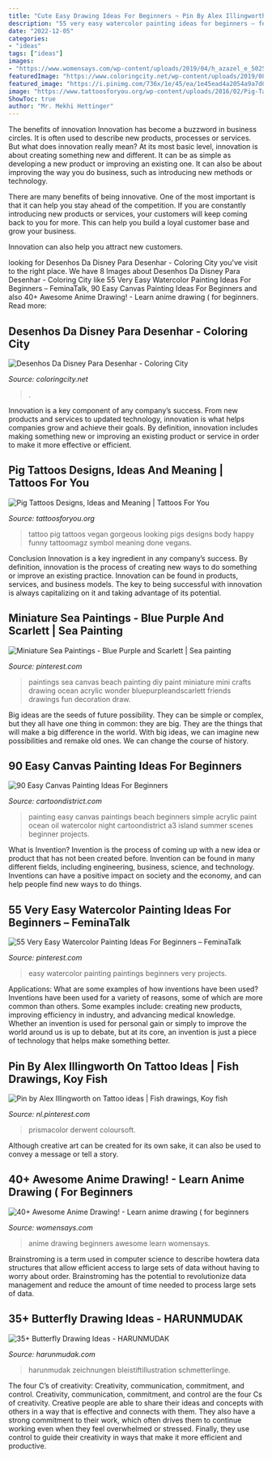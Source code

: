 ```yaml
---
title: "Cute Easy Drawing Ideas For Beginners ~ Pin By Alex Illingworth On Tattoo Ideas"
description: "55 very easy watercolor painting ideas for beginners – feminatalk"
date: "2022-12-05"
categories:
- "ideas"
tags: ["ideas"]
images:
- "https://www.womensays.com/wp-content/uploads/2019/04/h_azazel_e_50252771_962248783968456_3111901567937394324_n.jpg"
featuredImage: "https://www.coloringcity.net/wp-content/uploads/2019/08/501cd6c1fe2f59ab8b131226f6cc3740_2.jpg"
featured_image: "https://i.pinimg.com/736x/1e/45/ea/1e45ead4a2054a9a7d020976db35f912.jpg"
image: "https://www.tattoosforyou.org/wp-content/uploads/2016/02/Pig-Tattoo-Ideas.jpg"
ShowToc: true
author: "Mr. Mekhi Hettinger"
---
```



The benefits of innovation
Innovation has become a buzzword in business circles. It is often used to describe new products, processes or services. But what does innovation really mean?
At its most basic level, innovation is about creating something new and different. It can be as simple as developing a new product or improving an existing one. It can also be about improving the way you do business, such as introducing new methods or technology.

There are many benefits of being innovative. One of the most important is that it can help you stay ahead of the competition. If you are constantly introducing new products or services, your customers will keep coming back to you for more. This can help you build a loyal customer base and grow your business.

Innovation can also help you attract new customers.

	

		
looking for Desenhos Da Disney Para Desenhar - Coloring City you've visit to the right place. We have 8 Images about Desenhos Da Disney Para Desenhar - Coloring City like 55 Very Easy Watercolor Painting Ideas For Beginners – FeminaTalk, 90 Easy Canvas Painting Ideas For Beginners and also 40+ Awesome Anime Drawing! - Learn anime drawing ( for beginners. Read more:
		
    
## Desenhos Da Disney Para Desenhar - Coloring City

<img loading=lazy src="https://www.coloringcity.net/wp-content/uploads/2019/08/501cd6c1fe2f59ab8b131226f6cc3740_2.jpg" onerror="this.onerror=null;this.src='https://tse1.mm.bing.net/th?id=OIP.uMWJrKhfB30Sq55zMSdjogAAAA&amp;pid=15.1';" alt="Desenhos Da Disney Para Desenhar - Coloring City">

_Source: coloringcity.net_

>. 

	

Innovation is a key component of any company’s success. From new products and services to updated technology, innovation is what helps companies grow and achieve their goals. By definition, innovation includes making something new or improving an existing product or service in order to make it more effective or efficient.

    
## Pig Tattoos Designs, Ideas And Meaning | Tattoos For You

<img loading=lazy src="https://www.tattoosforyou.org/wp-content/uploads/2016/02/Pig-Tattoo-Ideas.jpg" onerror="this.onerror=null;this.src='https://tse3.mm.bing.net/th?id=OIP.fI0XkEjYtIwPH3BBcMYpMwHaJ4&amp;pid=15.1';" alt="Pig Tattoos Designs, Ideas and Meaning | Tattoos For You">

_Source: tattoosforyou.org_

>tattoo pig tattoos vegan gorgeous looking pigs designs body happy funny tattoomagz symbol meaning done vegans. 

	

Conclusion
Innovation is a key ingredient in any company’s success. By definition, innovation is the process of creating new ways to do something or improve an existing practice. Innovation can be found in products, services, and business models. The key to being successful with innovation is always capitalizing on it and taking advantage of its potential.

    
## Miniature Sea Paintings - Blue Purple And Scarlett | Sea Painting

<img loading=lazy src="https://i.pinimg.com/736x/05/4b/7d/054b7d6cd2cbe050072532efd27cf9f0--sea-drawing-sea-paintings.jpg" onerror="this.onerror=null;this.src='https://tse4.mm.bing.net/th?id=OIP.DXYKTQX9joFLAI_ZAgHs8QHaJ3&amp;pid=15.1';" alt="Miniature Sea Paintings - Blue Purple and Scarlett | Sea painting">

_Source: pinterest.com_

>paintings sea canvas beach painting diy paint miniature mini crafts drawing ocean acrylic wonder bluepurpleandscarlett friends drawings fun decoration draw. 

	

Big ideas are the seeds of future possibility. They can be simple or complex, but they all have one thing in common: they are big. They are the things that will make a big difference in the world. With big ideas, we can imagine new possibilities and remake old ones. We can change the course of history.

    
## 90 Easy Canvas Painting Ideas For Beginners

<img loading=lazy src="http://www.cartoondistrict.com/wp-content/uploads/2017/06/Easy-Canvas-Painting-Ideas-For-Beginners17-1.jpg" onerror="this.onerror=null;this.src='https://tse2.mm.bing.net/th?id=OIP.vvkeAUxQvgkUVSxEPgOckQHaJ4&amp;pid=15.1';" alt="90 Easy Canvas Painting Ideas For Beginners">

_Source: cartoondistrict.com_

>painting easy canvas paintings beach beginners simple acrylic paint ocean oil watercolor night cartoondistrict a3 island summer scenes beginner projects. 

	

What is Invention?
Invention is the process of coming up with a new idea or product that has not been created before. Invention can be found in many different fields, including engineering, business, science, and technology. Inventions can have a positive impact on society and the economy, and can help people find new ways to do things.

    
## 55 Very Easy Watercolor Painting Ideas For Beginners – FeminaTalk

<img loading=lazy src="https://i.pinimg.com/736x/1e/45/ea/1e45ead4a2054a9a7d020976db35f912.jpg" onerror="this.onerror=null;this.src='https://tse3.mm.bing.net/th?id=OIP.MW0xHN_b-ddiatPNl0fRBgHaLH&amp;pid=15.1';" alt="55 Very Easy Watercolor Painting Ideas For Beginners – FeminaTalk">

_Source: pinterest.com_

>easy watercolor painting paintings beginners very projects. 

	

Applications: What are some examples of how inventions have been used?
Inventions have been used for a variety of reasons, some of which are more common than others. Some examples include: creating new products, improving efficiency in industry, and advancing medical knowledge. Whether an invention is used for personal gain or simply to improve the world around us is up to debate, but at its core, an invention is just a piece of technology that helps make something better.

    
## Pin By Alex Illingworth On Tattoo Ideas | Fish Drawings, Koy Fish

<img loading=lazy src="https://i.pinimg.com/736x/e4/06/fc/e406fc098311bef6f4af43972c4d135e--fish-drawings.jpg" onerror="this.onerror=null;this.src='https://tse2.mm.bing.net/th?id=OIP.2Bop9Jz-qu9X2J0-DFz13AHaMN&amp;pid=15.1';" alt="Pin by Alex Illingworth on Tattoo ideas | Fish drawings, Koy fish">

_Source: nl.pinterest.com_

>prismacolor derwent coloursoft. 

	

Although creative art can be created for its own sake, it can also be used to convey a message or tell a story.

    
## 40+ Awesome Anime Drawing! - Learn Anime Drawing ( For Beginners

<img loading=lazy src="https://www.womensays.com/wp-content/uploads/2019/04/h_azazel_e_50252771_962248783968456_3111901567937394324_n.jpg" onerror="this.onerror=null;this.src='https://tse4.mm.bing.net/th?id=OIP.eGHw0SKEYfg-eCnMhBSswAHaMU&amp;pid=15.1';" alt="40+ Awesome Anime Drawing! - Learn anime drawing ( for beginners">

_Source: womensays.com_

>anime drawing beginners awesome learn womensays. 

	

Brainstroming is a term used in computer science to describe howtera data structures that allow efficient access to large sets of data without having to worry about order. Brainstroming has the potential to revolutionize data management and reduce the amount of time needed to process large sets of data.

    
## 35+ Butterfly Drawing Ideas - HARUNMUDAK

<img loading=lazy src="https://harunmudak.com/wp-content/uploads/2020/09/butterfly-drawing-32-1.jpg" onerror="this.onerror=null;this.src='https://tse2.mm.bing.net/th?id=OIP.skhuqEKy3g_neHmoJZbN5QHaKt&amp;pid=15.1';" alt="35+ Butterfly Drawing Ideas - HARUNMUDAK">

_Source: harunmudak.com_

>harunmudak zeichnungen bleistiftillustration schmetterlinge. 

	

The four C’s of creativity: Creativity, communication, commitment, and control.
Creativity, communication, commitment, and control are the four Cs of creativity. Creative people are able to share their ideas and concepts with others in a way that is effective and connects with them. They also have a strong commitment to their work, which often drives them to continue working even when they feel overwhelmed or stressed. Finally, they use control to guide their creativity in ways that make it more efficient and productive.

